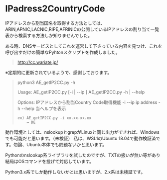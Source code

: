 # IPadress2CountryCode

IPアドレスから割当国名を取得する方法としては、ARIN,APNIC,LACNIC,RIPE,AFRINICの公開しているIPアドレスの割り当て一覧表から検索する方法しか知りませんでした。

ある時、DNSサービスとしてこれを運営して下さっている内容を見つけ、これを呼び出すだけの簡単なPyhtonスクリプトを作成しました。
> http://cc.wariate.jp/

※定期的に更新されているようで、感謝しております。

> python3 AE_getIP2CC.py -h
>
> Usage:
>     AE_getIP2CC.py [-i | --ip <ip address string> ]
>     AE_getIP2CC.py -h | --help
> 
> Options:
>     IPアドレスから割当Country Code取得機能
>     -i --ip <ip address string> ip address
>     -h --help                   当ヘルプを表示
> 
>     ex) AE_getIP2CC.py -i xx.xx.xx.xx
>         → DE

動作環境としては、nslookupとgrepがLinuxと同じ出力ができれば、Windowsでも可能だと思います。（未検証）
私は、WSL1のUbuntu 18.04で動作検証済です。勿論、Ubuntu本体でも問題ないかと思います。

Pythonのnslookup系ライブラリを試したのですが、TXTの扱いが無い等があり結局はOSコマンドを投げて対応しています。

Python3.x系でしか動作しないかとは思いますが、2.x系は未検証です。
